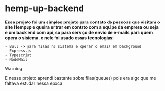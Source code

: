 # hemp-up-backend

**Esse projeto foi um simples projeto para contato de pessoas que visitam o site Hempup e queira entrar em contato com a equipe da empresa
ou seja e um back end com api, so para serviço de envio de e-mails para quem opera o sistema.
e nele foi usado essas tecnologias:**

```
- Bull -> para filas no sistema e operar o email em background
- Express.js
- Typescript
- NodeMail
```

> [!WARNING]
> E nesse projeto aprendi bastante sobre filas(queues) pois era algo que me faltava estudar nessa epoca
  
